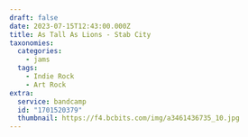 ```yaml
---
draft: false
date: 2023-07-15T12:43:00.000Z
title: As Tall As Lions - Stab City
taxonomies:
  categories:
    - jams
  tags:
    - Indie Rock
    - Art Rock
extra:
  service: bandcamp
  id: "1701520379"
  thumbnail: https://f4.bcbits.com/img/a3461436735_10.jpg
---
```

